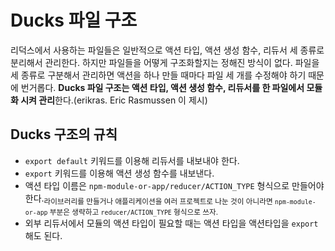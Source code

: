 # Ducks 파일 구조

리덕스에서 사용하는 파일들은 일반적으로 액션 타입, 액션 생성 함수, 리듀서 세 종류로 분리해서 관리한다. 하지만 파일들을 어떻게 구조화할지는 정해진 방식이 없다. 파일을 세 종류로 구분해서 관리하면 액션을 하나 만들 때마다 파일 세 개를 수정해야 하기 때문에 번거롭다. **Ducks 파일 구조는 액션 타입, 액션 생성 함수, 리듀서를 한 파일에서 모듈화 시켜 관리**한다.(erikras. Eric Rasmussen 이 제시)

## Ducks 구조의 규칙

- `export default` 키워드를 이용해 리듀서를 내보내야 한다.
- `export` 키워드를 이용해 액션 생성 함수를 내보낸다.
- 액션 타입 이름은 `npm-module-or-app/reducer/ACTION_TYPE` 형식으로 만들어야 한다.<sub>라이브러리를 만들거나 애플리케이션을 여러 프로젝트로 나눈 것이 아니라면 `npm-module-or-app` 부분은 생략하고 `reducer/ACTION_TYPE` 형식으로 쓰자.</sub>
- 외부 리듀서에서 모듈의 액션 타입이 필요할 때는 액션 타입을 액션타입을 `export` 해도 된다.

